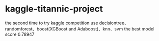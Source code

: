 # kaggle-titannic-project
the second time to try kaggle competition
use decisiontree、randomforest、boost(XGBoost and Adaboost)、knn、svm
the best model score 0.78947
